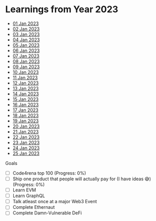 # Learnings from Year 2023

-   [01 Jan 2023](https://github.com/therealharpaljadeja/TIL-2023/blob/main/01-01-23.md)
-   [02 Jan 2023](https://github.com/therealharpaljadeja/TIL-2023/blob/main/02-01-23.md)
-   [03 Jan 2023](https://github.com/therealharpaljadeja/TIL-2023/blob/main/03-01-23.md)
-   [04 Jan 2023](https://github.com/therealharpaljadeja/TIL-2023/blob/main/04-01-23.md)
-   [05 Jan 2023](https://github.com/therealharpaljadeja/TIL-2023/blob/main/05-01-23.md)
-   [06 Jan 2023](https://github.com/therealharpaljadeja/TIL-2023/blob/main/06-01-23.md)
-   [07 Jan 2023](https://github.com/therealharpaljadeja/TIL-2023/blob/main/07-01-23.md)
-   [08 Jan 2023](https://github.com/therealharpaljadeja/TIL-2023/blob/main/08-01-23.md)
-   [09 Jan 2023](https://github.com/therealharpaljadeja/TIL-2023/blob/main/09-01-23.md)
-   [10 Jan 2023](https://github.com/therealharpaljadeja/TIL-2023/blob/main/10-01-23.md)
-   [11 Jan 2023](https://github.com/therealharpaljadeja/TIL-2023/blob/main/11-01-23.md)
-   [12 Jan 2023](https://github.com/therealharpaljadeja/TIL-2023/blob/main/12-01-23.md)
-   [13 Jan 2023](https://github.com/therealharpaljadeja/TIL-2023/blob/main/13-01-23.md)
-   [14 Jan 2023](https://github.com/therealharpaljadeja/TIL-2023/blob/main/14-01-23.md)
-   [15 Jan 2023](https://github.com/therealharpaljadeja/TIL-2023/blob/main/15-01-23.md)
-   [16 Jan 2023](https://github.com/therealharpaljadeja/TIL-2023/blob/main/16-01-23.md)
-   [17 Jan 2023](https://github.com/therealharpaljadeja/TIL-2023/blob/main/17-01-23.md)
-   [18 Jan 2023](https://github.com/therealharpaljadeja/TIL-2023/blob/main/18-01-23.md)
-   [19 Jan 2023](https://github.com/therealharpaljadeja/TIL-2023/blob/main/19-01-23.md)
-   [20 Jan 2023](https://github.com/therealharpaljadeja/TIL-2023/blob/main/20-01-23.md)
-   [21 Jan 2023](https://github.com/therealharpaljadeja/TIL-2023/blob/main/21-01-23.md)
-   [22 Jan 2023](https://github.com/therealharpaljadeja/TIL-2023/blob/main/22-01-23.md)
-   [23 Jan 2023](https://github.com/therealharpaljadeja/TIL-2023/blob/main/23-01-23.md)
-   [24 Jan 2023](https://github.com/therealharpaljadeja/TIL-2023/blob/main/24-01-23.md)
-   [25 Jan 2023](https://github.com/therealharpaljadeja/TIL-2023/blob/main/25-01-23.md)

Goals

-   [ ] Code4rena top 100 (Progress: 0%)
-   [ ] Ship one product that people will actually pay for (I have ideas 😅) (Progress: 0%)
-   [ ] Learn EVM
-   [ ] Learn GraphQL
-   [ ] Talk atleast once at a major Web3 Event
-   [ ] Complete Ethernaut
-   [ ] Complete Damn-Vulnerable DeFi
